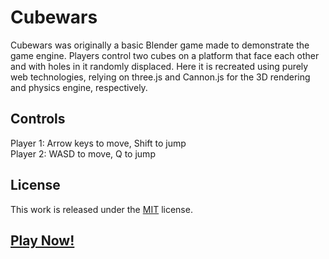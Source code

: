 # Cubewars
Cubewars was originally a basic Blender game made to demonstrate the game engine. Players control two cubes on a platform that face each other and with holes in it randomly displaced. Here it is recreated using purely web technologies, relying on three.js and Cannon.js for the 3D rendering and physics engine, respectively.

## Controls
Player 1: Arrow keys to move, Shift to jump  
Player 2: WASD to move, Q to jump

## License
This work is released under the [MIT](http://opensource.org/licenses/MIT) license.

## [Play Now!](https://cdn.rawgit.com/ianholst/cubewars/master/index.html)

